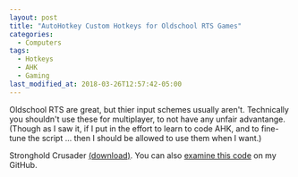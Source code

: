 ```yaml
---
layout: post
title: "AutoHotkey Custom Hotkeys for Oldschool RTS Games"
categories:
  - Computers
tags:
  - Hotkeys
  - AHK
  - Gaming
last_modified_at: 2018-03-26T12:57:42-05:00
---
```


Oldschool RTS are great, but thier input schemes usually aren't. Technically you shouldn't use these for multiplayer, to not have any unfair advantange. (Though as I saw it, if I put in the effort to learn to code AHK, and to fine-tune the script ... then I should be allowed to use them when I want.)

Stronghold Crusader <a href="{{ site.baseurl }}/downloads/Crusader.ahk">(download)</a>. You can also <a href="{{ site.github.repo }}/blob/master/downloads/Crusader.ahk">examine this code</a> on my GitHub.
